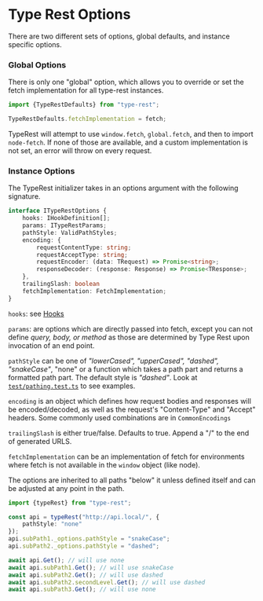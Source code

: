 # Type Rest Options

There are two different sets of options, global defaults, and instance
specific options.

### Global Options

There is only one "global" option, which allows you to override or set
the fetch implementation for all type-rest instances.

```typescript
import {TypeRestDefaults} from "type-rest";

TypeRestDefaults.fetchImplementation = fetch;
```

TypeRest will attempt to use `window.fetch`, `global.fetch`, and then to
import `node-fetch`. If none of those are available, and a custom
implementation is not set, an error will throw on every request.

### Instance Options

The TypeRest initializer takes in an options argument with the following
signature.

```typescript
interface ITypeRestOptions {
    hooks: IHookDefinition[];
    params: ITypeRestParams;
    pathStyle: ValidPathStyles;
    encoding: {
        requestContentType: string;
        requestAcceptType: string;
        requestEncoder: (data: TRequest) => Promise<string>;
        responseDecoder: (response: Response) => Promise<TResponse>;
    },
    trailingSlash: boolean
    fetchImplementation: FetchImplementation;
}
```

`hooks`: see [Hooks](HOOKS.md)

`params`: are options which are directly passed into fetch, except you
can not define *query, body, or method* as those are determined by Type
Rest upon invocation of an end point.

`pathStyle` can be one of *"lowerCased", "upperCased", "dashed",
"snakeCase"*, "none" or a function which takes a path part and returns a
formatted path part. The default style is *"dashed"*. Look at
[`test/pathing.test.ts`](test/pathing.test.ts) to see examples.

`encoding` is an object which defines how request bodies and responses
will be encoded/decoded, as well as the request's "Content-Type" and
"Accept" headers. Some commonly used combinations are in
`CommonEncodings`

`trailingSlash` is either true/false. Defaults to true. Append a "/" to
the end of generated URLS.

`fetchImplementation` can be an implementation of fetch for environments
where fetch is not available in the `window` object (like node).

The options are inherited to all paths "below" it unless defined itself
and can be adjusted at any point in the path.

```typescript
import {typeRest} from "type-rest"; 

const api = typeRest("http://api.local/", {
    pathStyle: "none"
});
api.subPath1._options.pathStyle = "snakeCase";
api.subPath2._options.pathStyle = "dashed";

await api.Get(); // will use none
await api.subPath1.Get(); // will use snakeCase
await api.subPath2.Get(); // will use dashed
await api.subPath2.secondLevel.Get(); // will use dashed
await api.subPath3.Get(); // will use none
```

